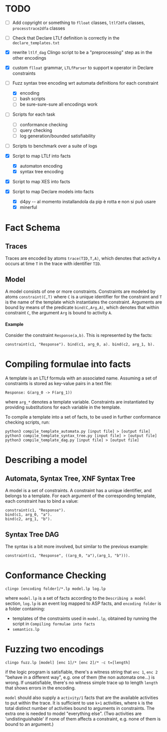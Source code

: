 # TODO

- [ ] Add copyright or something to `flloat` classes, `ltlf2dfa` classes, `processtrace2dfa` classes
- [ ] Check that Declare LTLf definition is correctly in the `declare_templates.txt`


- [x] rewrite `ltlf_dag` Clingo script to be a "preprocessing" step as in the other encodings
- [x] custom `flloat` grammar, `LTLfParser` to support `W` operator in Declare constraints
- [ ] Fuzz syntax tree encoding wrt automata definitions for each constraint
  - [x] encoding
  - [ ] bash scripts
  - [ ] be sure-sure-sure all encodings work
- [ ] Scripts for each task
  - [ ] conformance checking
  - [ ] query checking
  - [ ] log generation/bounded satisfiability
- [ ] Scripts to benchmark over a suite of logs
- [x] Script to map LTLf into facts
  - [x] automaton encoding
  - [x] syntax tree encoding
- [x] Script to map XES into facts
- [x] Script to map Declare models into facts
  - [x] d4py -- al momento installandola da pip è rotta e non si può usare
  - [x] minerful

# Fact Schema
## Traces
Traces are encoded by atoms `trace(TID,T,A)`, which denotes that activity `A` occurs at time `T` in the trace with identifier `TID`.

## Model 
A model consists of one or more constraints. Constraints are modeled by atoms `constraint(C,T)` where `C` is a unique identifier for the constraint and `T` is the name of the template which instantiates the constraint.
Arguments are bound by means of the predicate `bind(C,Arg,A)`, which denotes that within constraint `C`, the argument `Arg` is bound to activity `A`.

#### Example
Consider the constraint `Response(a,b)`. This is represented by the facts:

`constraint(c1, "Response"). bind(c1, arg_0, a). bind(c2, arg_1, b).`

# Compiling formulae into facts
A template is an LTLf formula with an associated name. Assuming a set of constraints is stored as key-value pairs in a text file:

```
Response: G(arg_0 -> F(arg_1))
```
where `arg_*` denotes a template variable. Constraints are instantiated by providing substitutions for each variable in the template.

To compile a template into a set of facts, to be used in further conformance checking scripts, run:

```
python3 compile_template_automata.py [input file] > [output file]
python3 compile_template_syntax_tree.py [input file] > [output file]
python3 compile_template_dag.py [input file] > [output file]
```

# Describing a model
## Automata, Syntax Tree, XNF Syntax Tree
A model is a set of constraints. A constraint has a unique identifier, and belongs to a template. For each argument of the corresponding template, each constraint has to bind a value:

```
constraint(c1, "Response").
bind(c1, arg_0, "a").
bind(c2, arg_1, "b").
```

## Syntax Tree DAG
The syntax is a bit more involved, but similar to the previous example:

```
constraint(c1, "Response", ((arg_0, "a"),(arg_1, "b"))).
```

# Conformance Checking

```
clingo [encoding folder]/*.lp model.lp log.lp
```

where `model.lp` is a set of facts according to the `Describing a model` section, `log.lp` is an event log mapped to ASP facts, and `encoding folder` is a folder containing:

- templates of the constraints used in `model.lp`, obtained by running the script in `Compiling formulae into facts`
- `semantics.lp` 

# Fuzzing two encodings
```
clingo fuzz.lp [model] [enc 1]/* [enc 2]/* -c t=[length]
```

if the logic program is satisfiable, there's a witness string that `enc 1`, `enc 2` "behave in a different way", e.g. one of them (the non automata one...) is wrong. If unsatisfiable, there's no witness simple trace up to length `length` that shows errors in the encoding.

`model` should also supply a `activity/1` facts that are the available activities to put within the trace. It is sufficient to use `k+1` activities, where `k` is the total distinct number of activities bound to arguments in constraints. The extra one is needed to model "everything else". (Two activities are 'undistinguishable' if none of them affects a constraint, e.g. none of them is bound to an argument.)
